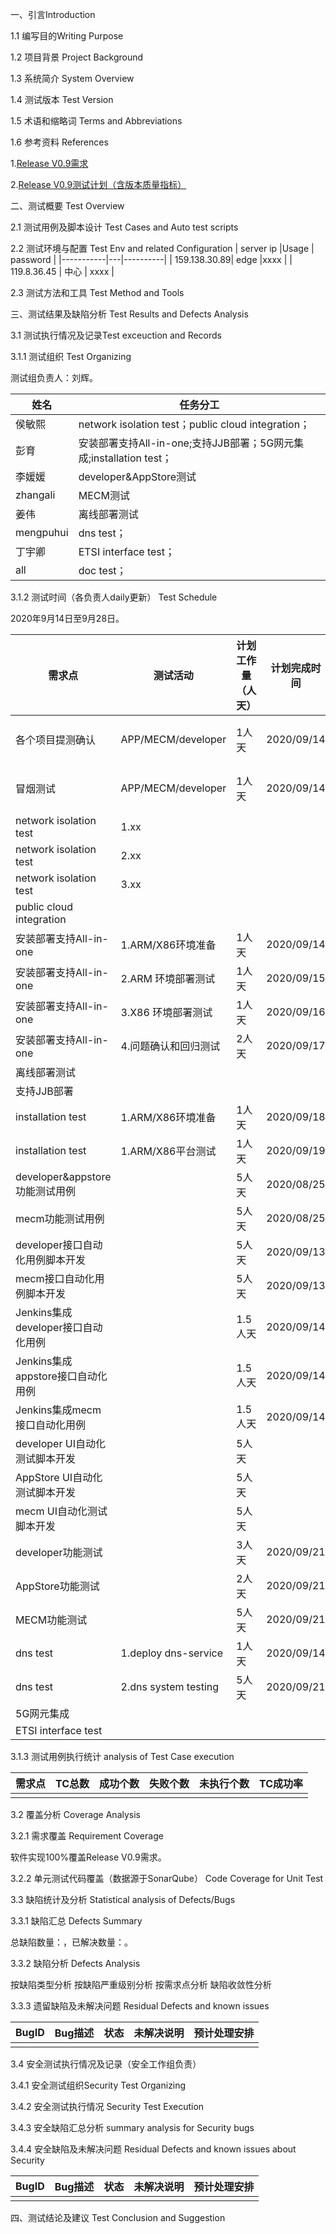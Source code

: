 一、引言Introduction

1.1 编写目的Writing Purpose

1.2 项目背景 Project Background

1.3 系统简介 System Overview

1.4 测试版本 Test Version

1.5 术语和缩略词 Terms and Abbreviations

1.6 参考资料 References

1.[Release V0.9需求](https://gitee.com/edgegallery/community/blob/master/TSC/Release/v0.9/%E7%89%88%E6%9C%AC%E9%9C%80%E6%B1%82.md)

2.[Release V0.9测试计划（含版本质量指标）](https://gitee.com/edgegallery/community/blob/master/Test%20WG/Test%20Release/Edgeggallery%20R0.9%20Test%20%20Planning%20.md)

二、测试概要 Test Overview

2.1 测试用例及脚本设计 Test Cases and Auto test scripts

2.2 测试环境与配置 Test Env and related Configuration
| server ip |Usage   | password |
|-----------|---|----------|
| 159.138.30.89| edge  |xxxx |
| 119.8.36.45 | 中心  | xxxx    |


2.3 测试方法和工具 Test Method and Tools

三、测试结果及缺陷分析 Test Results and Defects Analysis

3.1 测试执行情况及记录Test exceuction and Records

3.1.1 测试组织 Test Organizing

测试组负责人：刘辉。

| 姓名 | 任务分工 |
|---|---|
| 侯敏熙 | network isolation test；public cloud integration； |
| 彭育 | 安装部署支持All-in-one;支持JJB部署；5G网元集成;installation test； |
| 李媛媛 | developer&AppStore测试 |
| zhangali | MECM测试 |
| 姜伟 | 离线部署测试 |
| mengpuhui | dns test； |
| 丁宇卿 | ETSI interface test； |
| all | doc test； |

3.1.2 测试时间（各负责人daily更新） Test Schedule

2020年9月14日至9月28日。

|需求点|测试活动|计划工作量（人天）|计划完成时间|实际完成时间|实际工作量（人天）|负责人|Progress|
|---|---|---|---|---|---|---|---|
|各个项目提测确认|APP/MECM/developer |1人天 |2020/09/14| | |刘辉/彭育/侯敏熙 | 0%|
|冒烟测试|APP/MECM/developer |1人天 |2020/09/14| | |刘辉/彭育/侯敏熙 |Delay|
|network isolation test|1.xx | | | | | |0%|
|network isolation test|2.xx | | | | |  |0%|
|network isolation test|3.xx | | | | | |0%|
|public cloud integration| | | | | | |0%|
|安装部署支持All-in-one|1.ARM/X86环境准备|1人天| 2020/09/14| | | Pengyu|Delay|
|安装部署支持All-in-one|2.ARM 环境部署测试|1人天| 2020/09/15| | | Pengyu|0%|
|安装部署支持All-in-one|3.X86 环境部署测试|1人天| 2020/09/16| | | Pengyu|0%|
|安装部署支持All-in-one|4.问题确认和回归测试|2人天| 2020/09/17| | | Pengyu|0%|
|离线部署测试| | | | | | |0%|
|支持JJB部署| | | | | | |0%|
|installation test|1.ARM/X86环境准备|1人天| 2020/09/18| | | Pengyu|0%|
|installation test|1.ARM/X86平台测试|1人天| 2020/09/19| | | Pengyu|0%|
|developer&appstore功能测试用例| |5人天|2020/08/25|2020/08/25|5人天|李媛媛|100%|
|mecm功能测试用例| |5人天|2020/08/25|2020/08/25|5人天|张阿利|100%|
|developer接口自动化用例脚本开发| |5人天|2020/09/13|2020/09/09|5人天|李媛媛|100%|
|mecm接口自动化用例脚本开发| |5人天|2020/09/13|2020/09/09|5人天|张阿利|100%|
|Jenkins集成developer接口自动化用例| |1.5人天| 2020/09/14|2020/09/10|1.5人天|张阿利/李媛媛|100%|
|Jenkins集成appstore接口自动化用例| |1.5人天| 2020/09/14|2020/09/10|1.5人天|张阿利|100%|
|Jenkins集成mecm接口自动化用例| |1.5人天| 2020/09/14|2020/09/10|1.5人天|张阿利|100%|
|developer UI自动化测试脚本开发| |5人天| | | |李媛媛|0%|
|AppStore UI自动化测试脚本开发| |5人天| | | |李媛媛|0%|
|mecm UI自动化测试脚本开发| |5人天| | | |张阿利|0%|
|developer功能测试| |3人天| 2020/09/21| | |李媛媛|0%|
|AppStore功能测试| |2人天| 2020/09/21| | |李媛媛|0%|
|MECM功能测试| |5人天| 2020/09/21| | |张阿利|0%|
|dns test|1.deploy dns-service|1人天|2020/09/14| | |pmeng|50%|
|dns test|2.dns system testing|5人天|2020/09/21| | |pmeng|0%|
|5G网元集成| | | | | | |0%|
|ETSI interface test| | | | | | | 0%|

3.1.3 测试用例执行统计 analysis of Test Case execution

|需求点|TC总数|成功个数|失败个数|未执行个数|TC成功率|
|--|--|--|--|--|--|
|  |  |  |  |  |  |


3.2 覆盖分析 Coverage Analysis

3.2.1 需求覆盖 Requirement Coverage

软件实现100%覆盖Release V0.9需求。

3.2.2 单元测试代码覆盖（数据源于SonarQube） Code Coverage for Unit Test

3.3 缺陷统计及分析 Statistical analysis of Defects/Bugs

3.3.1 缺陷汇总 Defects Summary

总缺陷数量：，已解决数量：。

3.3.2 缺陷分析 Defects Analysis

按缺陷类型分析
按缺陷严重级别分析
按需求点分析
缺陷收敛性分析

3.3.3 遗留缺陷及未解决问题 Residual Defects and known issues

|BugID|Bug描述|状态|未解决说明|预计处理安排|
|--|--|--|--|--|
|  |  |  |  |  |

3.4 安全测试执行情况及记录（安全工作组负责）

3.4.1 安全测试组织Security Test Organizing

3.4.2 安全测试执行情况 Security Test Execution

3.4.3 安全缺陷汇总分析 summary analysis for Security bugs

3.4.4 安全缺陷及未解决问题 Residual Defects and known issues about Security 

|BugID|Bug描述|状态|未解决说明|预计处理安排|
|--|--|--|--|--|
|  |  |  |  |  |

四、测试结论及建议 Test Conclusion and Suggestion
